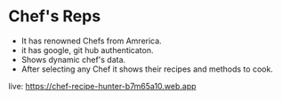 # Chef's Reps

- It has renowned Chefs from Amrerica.
- it has google, git hub authenticaton.
- Shows dynamic chef's data.
- After selecting any Chef it shows their recipes and methods to cook.

live: https://chef-recipe-hunter-b7m65a10.web.app
